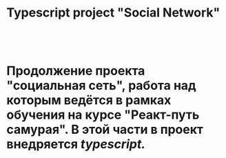 <h1>Typescript project "Social Network"<h1>
<br>

Продолжение проекта "социальная сеть", работа над которым ведётся в рамках обучения на курсе "Реакт-путь самурая". 
В этой части в проект внедряется <i>typescript<i>.
